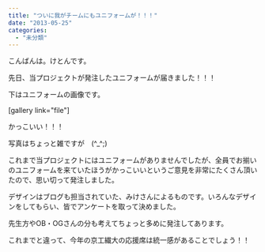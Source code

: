 ```yaml
---
title: "ついに我がチームにもユニフォームが！！！"
date: "2013-05-25"
categories: 
  - "未分類"
---
```


こんばんは。けとんです。

先日、当プロジェクトが発注したユニフォームが届きました！！！

下はユニフォームの画像です。

\[gallery link="file"\]

かっこいい！！！

写真はちょっと雑ですが　(^\_^;)

これまで当プロジェクトにはユニフォームがありませんでしたが、全員でお揃いのユニフォームを来ていたほうがかっこいいというご意見を非常にたくさん頂いたので、思い切って発注しました。

デザインはブログも担当されていた、みけさんによるものです。いろんなデザインをしてもらい、皆でアンケートを取って決めました。

先生方やOB・OGさんの分も考えてちょっと多めに発注してあります。

これまでと違って、今年の京工繊大の応援席は統一感があることでしょう！！
